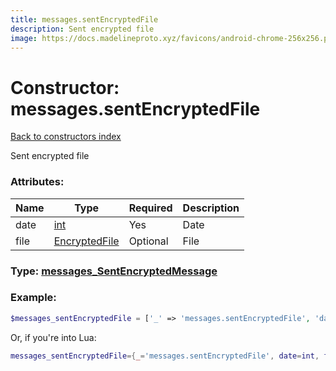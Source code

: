 ```yaml
---
title: messages.sentEncryptedFile
description: Sent encrypted file
image: https://docs.madelineproto.xyz/favicons/android-chrome-256x256.png
---
```

# Constructor: messages.sentEncryptedFile  
[Back to constructors index](index.md)



Sent encrypted file

### Attributes:

| Name     |    Type       | Required | Description |
|----------|---------------|----------|-------------|
|date|[int](../types/int.md) | Yes|Date|
|file|[EncryptedFile](../types/EncryptedFile.md) | Optional|File|



### Type: [messages\_SentEncryptedMessage](../types/messages_SentEncryptedMessage.md)


### Example:

```php
$messages_sentEncryptedFile = ['_' => 'messages.sentEncryptedFile', 'date' => int, 'file' => EncryptedFile];
```  


Or, if you're into Lua:

```lua
messages_sentEncryptedFile={_='messages.sentEncryptedFile', date=int, file=EncryptedFile}

```


